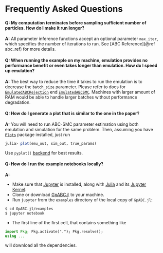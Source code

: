 # Frequently Asked Questions

#### Q: My computation terminates before sampling sufficient number of particles. How do I make it run longer?
**A:** All parameter inference functions accept an optional parameter `max_iter`, which specifies the number of iterations to run. See [ABC Reference](@ref abc_ref) for more details.

#### Q: When running the example on my machine, emulation provides no performance benefit or even takes longer than emulation. How do I speed up emulation?
**A:** The best way to reduce the time it takes to run the emulation is to decrease the `batch_size` parameter. Please refer to docs for [`EmulatedABCRejection`](@ref) end [`EmulatedABCSMC`](@ref). Machines with larger amount of RAM would be able to handle larger batches without performance degradation.

#### Q: How do I generate a plot that is similar to the one in the paper?
**A:** You will need to run ABC-SMC parameter estimation using both emulation and simulation for the same problem. Then, assuming you have [`Plots`](https://github.com/JuliaPlots/Plots.jl/) package installed, just run
```julia
julia> plot(emu_out, sim_out, true_params)
```
Use `pyplot()` [backend](https://docs.juliaplots.org/latest/backends/) for best results.

#### Q: How do I run the example notebooks locally?
**A:**
* Make sure that [Jupyter](https://jupyter.org/) is installed, along with [Julia](https://www.julialang.org/) and its [Jupyter Kernel](https://github.com/JuliaLang/IJulia.jl).
* Clone or download [GpABC.jl](https://github.com/tanhevg/GpABC.jl) to your machine.
* Run `jupyter` from the `examples` directory of the local copy of `GpABC.jl`:
```bash
$ cd GpABC.jl/examples
$ jupyter notebook
```
* The first line of the first cell, that contains something like
```julia
import Pkg; Pkg.activate("."); Pkg.resolve();
using ...
```
will download all the dependencies.
